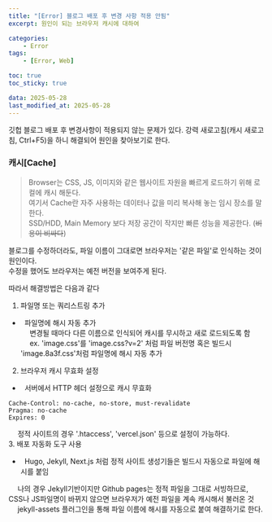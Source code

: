 ```yaml
---
title: "[Error] 블로그 배포 후 변경 사항 적용 안됨"
excerpt: 원인이 되는 브라우저 캐시에 대하여

categories:
    - Error
tags:
    - [Error, Web]

toc: true
toc_sticky: true

data: 2025-05-28
last_modified_at: 2025-05-28
---
```


깃헙 블로그 배포 후 변경사항이 적용되지 않는 문제가 있다.
강력 새로고침(캐시 새로고침, Ctrl+F5)을 하니 해결되어 원인을 찾아보기로 한다.

### 캐시[Cache]
> Browser는 CSS, JS, 이미지와 같은 웹사이트 자원을 빠르게 로드하기 위해 로컬에 캐시 해둔다.     
> 여기서 Cache란 자주 사용하는 데이터나 값을 미리 복사해 놓는 임시 장소를 말한다.    
> SSD/HDD, Main Memory 보다 저장 공간이 작지만 빠른 성능을 제공한다. (~~비용이 비싸다~~)  
  
블로그를 수정하더라도, 파일 이름이 그대로면 브라우저는 '같은 파일'로 인식하는 것이 원인이다.   
수정을 했어도 브라우저는 예전 버전을 보여주게 된다.   
  
따라서 해결방법은 다음과 같다   
1. 파일명 또는 쿼리스트링 추가   
* &nbsp; 파일명에 해시 자동 추가   
&emsp; 변경될 때마다 다른 이름으로 인식되어 캐시를 무시하고 새로 로드되도록 함   
&emsp; ex. 'image.css'를 'image.css?v=2' 처럼 파일 버전명 혹은 빌드시 'image.8a3f.css'처럼 파일명에 해시 자동 추가   
2. 브라우저 캐시 무효화 설정   
* &nbsp; 서버에서 HTTP 헤더 설정으로 캐시 무효화   
```http
Cache-Control: no-cache, no-store, must-revalidate
Pragma: no-cache
Expires: 0
```   
&emsp; 정적 사이트의 경우 '.htaccess', 'vercel.json' 등으로 설정이 가능하다.   
3. 배포 자동화 도구 사용   
* &nbsp; Hugo, Jekyll, Next.js 처럼 정적 사이트 생성기들은 빌드시 자동으로 파일에 해시를 붙임    

&emsp; 나의 경우 Jekyll기반이지만 Github pages는 정적 파일을 그대로 서빙하므로, CSS나 JS파일명이 바뀌지 않으면 브라우저가 예전 파일을 계속 캐시해서 불러온 것   
&emsp; jekyll-assets 플러그인을 통해 파일 이름에 해시를 자동으로 붙여 해결하기로 한다.



